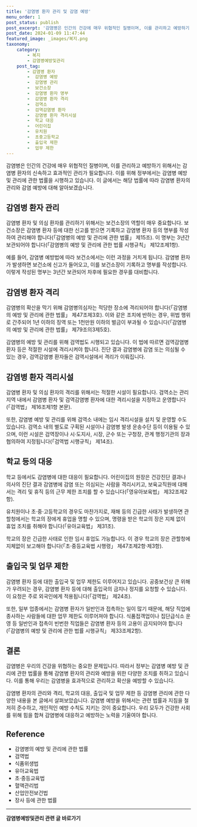 ```yaml
---
title: '감염병 환자 관리 및 감염 예방'
menu_order: 1
post_status: publish
post_excerpt: '감염병은 인간의 건강에 매우 위협적인 질병이며, 이를 관리하고 예방하기 위해서는 감염병 환자의 신속하고 효과적인 관리가 필요합니다. 이를 위해 정부에서는 감염병 예방 및 관리에 관한 법률을 시행하고 있습니다. 이 글에서는 해당 법률에 따라 감염병 환자의 관리와 감염 예방에 대해 알아보겠습니다.'
post_date: 2024-01-09 11:47:44
featured_image: _images/복지.png
taxonomy:
    category:
        - 복지
        - 감염병예방및관리
    post_tag:
        - 감염병 환자
        -  감염병 예방
        -  감염병 관리
        -  보건소장
        -  감염병 환자 명부
        -  감염병 환자 격리
        -  검역소
        -  검역감염병 환자
        -  감염병 환자 격리시설
        -  학교 대응
        -  어린이집
        -  유치원
        -  초중고등학교
        -  출입국 제한
        -  업무 제한
---
```



감염병은 인간의 건강에 매우 위협적인 질병이며, 이를 관리하고 예방하기 위해서는 감염병 환자의 신속하고 효과적인 관리가 필요합니다. 이를 위해 정부에서는 감염병 예방 및 관리에 관한 법률을 시행하고 있습니다. 이 글에서는 해당 법률에 따라 감염병 환자의 관리와 감염 예방에 대해 알아보겠습니다.

## 감염병 환자 관리

감염병 환자 및 의심 환자를 관리하기 위해서는 보건소장의 역할이 매우 중요합니다. 보건소장은 감염병 환자 등에 대한 신고를 받으면 기록하고 감염병 환자 등의 명부를 작성하여 관리해야 합니다(「감염병의 예방 및 관리에 관한 법률」 제15조). 이 명부는 3년간 보관되어야 합니다(「감염병의 예방 및 관리에 관한 법률 시행규칙」 제12조제1항).

예를 들어, 감염병 예방법에 따라 보건소에서는 이런 과정을 거치게 됩니다. 감염병 환자가 발생하면 보건소에 신고가 들어오고, 이를 보건소장이 기록하고 명부를 작성합니다. 이렇게 작성된 명부는 3년간 보관되어 차후에 필요한 경우를 대비합니다.

## 감염병 환자 격리

감염병의 확산을 막기 위해 감염병의심자는 적당한 장소에 격리되어야 합니다(「감염병의 예방 및 관리에 관한 법률」 제47조제3호). 이와 같은 조치에 반하는 경우, 위법 행위로 간주되어 1년 이하의 징역 또는 1천만원 이하의 벌금이 부과될 수 있습니다(「감염병의 예방 및 관리에 관한 법률」 제79조의3제5호).

감염병의 예방 및 관리를 위해 검역법도 시행되고 있습니다. 이 법에 따르면 검역감염병 환자 등은 적절한 시설에 격리시켜야 합니다. 진단 결과 감염병에 감염 또는 의심될 수 있는 경우, 검역감염병 환자들은 검역시설에서 격리가 이뤄집니다.

## 감염병 환자 격리시설

감염병 환자 및 의심 환자의 격리를 위해서는 적절한 시설이 필요합니다. 검역소는 관리 지역 내에서 감염병 환자 및 검역감염병 환자에 대한 격리시설을 지정하고 운영합니다(「검역법」 제16조제1항 본문).

또한, 감염병 예방 및 관리를 위해 검역소 내에는 임시 격리시설을 설치 및 운영할 수도 있습니다. 검역소 내의 별도로 구획된 시설이나 감염병 발생 운송수단 등이 이용될 수 있으며, 이런 시설은 검역장이나 시·도지사, 시장, 군수 또는 구청장, 관계 행정기관의 장과 협의하여 지정됩니다(「검역법 시행규칙」 제14조).

## 학교 등의 대응

학교 등에서도 감염병에 대한 대응이 필요합니다. 어린이집의 원장은 건강진단 결과나 의사의 진단 결과 감염병에 감염 또는 의심되는 사람을 격리시키고, 보육교직원에 대해서는 격리 및 휴직 등의 근무 제한 조치를 할 수 있습니다(「영유아보육법」 제32조제2항).

유치원이나 초·중·고등학교의 경우도 마찬가지로, 재해 등의 긴급한 사태가 발생하면 관할청에서는 학교의 장에게 휴업을 명할 수 있으며, 명령을 받은 학교의 장은 지체 없이 휴업 조치를 취해야 합니다(「유아교육법」 제31조).

학교의 장은 긴급한 사태로 인한 임시 휴업도 가능합니다. 이 경우 학교의 장은 관할청에 지체없이 보고해야 합니다(「초·중등교육법 시행령」 제47조제2항·제3항).

## 출입국 및 업무 제한

감염병 환자 등에 대한 출입국 및 업무 제한도 이루어지고 있습니다. 공중보건상 큰 위해가 우려되는 경우, 감염병 환자 등에 대해 출입국의 금지나 정지를 요청할 수 있습니다. 이 요청은 주로 외국인에게 적용됩니다(「검역법」 제24조).

또한, 일부 업종에서는 감염병 환자가 일반인과 접촉하는 일이 많기 때문에, 해당 직업에 종사하는 사람들에 대한 업무 제한도 이루어져야 합니다. 식품접객업이나 집단급식소 운영 등 일반인과 접촉이 빈번한 직업들은 감염병 환자 등의 고용이 금지되어야 합니다(「감염병의 예방 및 관리에 관한 법률 시행규칙」 제33조제2항).

## 결론

감염병은 우리의 건강을 위협하는 중요한 문제입니다. 따라서 정부는 감염병 예방 및 관리에 관한 법률을 통해 감염병 환자의 관리와 예방을 위한 다양한 조치를 취하고 있습니다. 이를 통해 우리는 감염병을 효과적으로 관리하고 확산을 예방할 수 있습니다.

감염병 환자의 관리와 격리, 학교의 대응, 출입국 및 업무 제한 등 감염병 관리에 관한 다양한 내용을 본 글에서 살펴보았습니다. 감염병 예방을 위해서는 관련 법률과 지침을 철저히 준수하고, 개인적인 예방 수칙도 지키는 것이 중요합니다. 우리 모두가 건강한 사회를 위해 힘을 합쳐 감염병에 대응하고 예방하는 노력을 기울여야 합니다.

## Reference
- 감염병의 예방 및 관리에 관한 법률
- 검역법
- 식품위생법
- 유아교육법
- 초·중등교육법
- 혈액관리법
- 산업안전보건법
- 장사 등에 관한 법률


<!-- wp:separator -->
<hr class="wp-block-separator has-alpha-channel-opacity"/>
<!-- /wp:separator -->

<!-- wp:group {"backgroundColor":"base","layout":{"type":"constrained"}} -->
<div class="wp-block-group has-base-background-color has-background"><!-- wp:paragraph {"align":"center","fontSize":"medium"} -->
<p class="has-text-align-center has-large-font-size"><strong>감염병예방및관리 관련 글 바로가기</strong></p>
<!-- /wp:paragraph -->


<!-- wp:latest-posts
{"categories":[{"id":14664,"count":19,"description":"","link":"https://uknowlaw.com/category/%ea%b0%90%ec%97%bc%eb%b3%91%ec%98%88%eb%b0%a9%eb%b0%8f%ea%b4%80%eb%a6%ac/","name":"감염병예방및관리","slug":"감염병예방및관리","taxonomy":"category","parent":0,"meta":[],"_links":{"self":[{"href":"https://uknowlaw.com/wp-json/wp/v2/categories/14664"}],"collection":[{"href":"https://uknowlaw.com/wp-json/wp/v2/categories"}],"about":[{"href":"https://uknowlaw.com/wp-json/wp/v2/taxonomies/category"}],"wp:post_type":[{"href":"https://uknowlaw.com/wp-json/wp/v2/posts?categories=14664"}],"curies":[{"name":"wp","href":"https://api.w.org/{rel}","templated":true}]}}],"postsToShow":100,"excerptLength":28,"postLayout":"grid","columns":2,"featuredImageAlign":"left","featuredImageSizeSlug":"large","fontSize":"small"} /--></div>
<!-- /wp:group -->